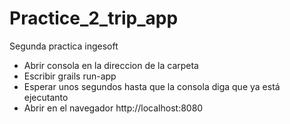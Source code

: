 # Practice_2_trip_app
Segunda practica ingesoft
- Abrir consola en la direccion de la carpeta
- Escribir grails run-app
- Esperar unos segundos hasta que la consola diga que ya está ejecutanto
- Abrir en el navegador http://localhost:8080
